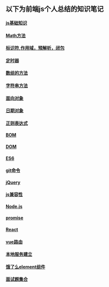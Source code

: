 ## 以下为前端js个人总结的知识笔记

#### [js基础知识](./js-note/js基础知识.md)
#### [Math方法](./js-note/Math方法.md)
#### [标识符,作用域，预解析，闭包](./js-note/标识符作用域预解析闭包.md)
#### [定时器](./js-note/定时器.md)
#### [数组的方法](./js-note/数组的方法.md)
#### [字符串方法](./js-note/字符串方法.md)
#### [面向对象](./js-note/面向对象.md)
#### [日期对象](./js-note/日期对象.md)
#### [正则表达式](./js-note/正则表达式.md)
#### [BOM](./js-note/BOM.md)
#### [DOM](./js-note/DOM.md)
#### [ES6](./js-note/ES6.md)
#### [git命令](./js-note/git命令.md)
#### [jQuery](./js-note/jQuery.md)
#### [js兼容性](./js-note/js兼容性.md)
#### [Node.js](./js-note/Node.js.md)
#### [promise](./js-note/promise.md)
#### [React](./js-note/React.md)
#### [vue路由](./js-note/vue路由.md)
#### [本地服务建立](./js-note/本地服务建立.md)
#### [饿了么element组件](./js-note/饿了么element组件.md)
#### [面试题集合](./js-note/面试题集合.md)
